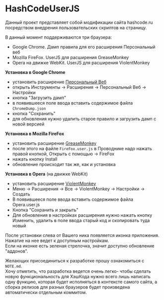 HashCodeUserJS  
==============

Данный проект представляет собой модификации сайта hashcode.ru посредством внедрения пользовательских скриптов на страницу.

В данный момент поддерживаются три браузера:
- Google Chrome. Дамп правила для его расширения Персональный веб
- Mozilla FireFox. UserJS для расширения GreaseMonkey
- Opera на движке WebKit. UserJS для расширения ViolentMonkey
  
**Установка в Google Chrome**  

 - установить расширение [Персональный Веб](https://chrome.google.com/webstore/detail/personalized-web/plcnnpdmhobdfbponjpedobekiogmbco) 
 - открыть Инструменты -> Расширения -> Персональный Веб -> Настройки  
 - кнопка "Загрузить дамп"  
 - в появившееся поле ввода вставить содержимое файла `ChromeDump.json`  
 - кнопка "Сохранить"  
 - для обновления нужно удалить старое правило и загрузить дамп с новой версией  
 
**Установка в Mozilla FireFox**  

 - установить расширение [GreaseMonkey](https://addons.mozilla.org/en-US/firefox/addon/greasemonkey/)  
 - после этого на файле `FireFox.user.js` в Проводнике надо нажать правой кнопкой, Открыть с помощью -> FireFox  
 - нажать кнопку Install  
 - обновление происходит так же, как и установка  
 
**Установка в Opera** (на движке WebKit)  

 - установить расширение [ViolentMonkey](https://addons.opera.com/ru/extensions/details/violent-monkey/?display=ru)  
 - Меню -> Расширения -> Все -> ViolentMonkey -> Настройки -> Создать  
 - В появившееся поле ввода вставить содержимое файла Opera.user.js  
 - Кнопка "Сохранить и закрыть"  
 - Для обновления в настройках расширения нужно нажать кнопку Изменить, удалить в поле ввода старый код и скопировать туда новый  

После установки слева от Вашего ника появляется иконка приложения. Нажатие на нее ведет к доступным настройкам.  
Если на иконке есть зеленая стрелочка, значит доступно обновление "аддонов".  

Желающих присоединиться к разработке прошу ознакомиться с `NOTE.md`.  
Хочу отметить, что разработка ведется очень легко- чтобы сделать новую функциональность
для ХэшКода нужно всего лишь написать одну функцию, которая будет исполняться в контексте
самого сайта, а сборка релизов для разных браузеров будет произведена автоматически отдельным коммитом.